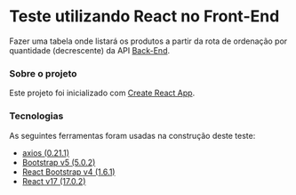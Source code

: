 # Teste utilizando React no Front-End  

Fazer uma tabela onde listará os produtos a partir da rota de ordenação por quantidade (decrescente) da API [Back-End](https://github.com/acmedeiros88/teste-nodejs-com-express.git/).

### Sobre o projeto

Este projeto foi inicializado com [Create React App](https://github.com/facebook/create-react-app).

### Tecnologias

As seguintes ferramentas foram usadas na construção deste teste:

- [axios (0.21.1)](https://www.npmjs.com/package/axios)
- [Bootstrap v5 (5.0.2)](https://getbootstrap.com.br/)
- [React Bootstrap v4 (1.6.1)](https://react-bootstrap.github.io/)
- [React v17 (17.0.2)](https://pt-br.reactjs.org/)

